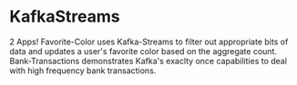 # KafkaStreams


2 Apps!
Favorite-Color uses Kafka-Streams to filter out appropriate bits of data and updates a user's favorite color based on the aggregate count.
Bank-Transactions demonstrates Kafka's exaclty once capabilities to deal with high frequency bank transactions.

